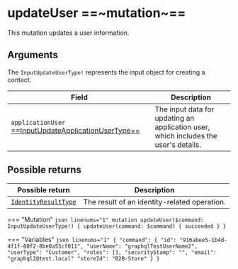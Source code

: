 # updateUser ==~mutation~==

This mutation updates a user information.

## Arguments

The `InputUpdateUserType!` represents the input object for creating a contact.

| Field                                                                                                  | Description                                                                             |
|--------------------------------------------------------------------------------------------------------|-----------------------------------------------------------------------------------------|
| `applicationUser` [==InputUpdateApplicationUserType==](../Objects/InputUpdateApplicationUserType.md) | The input data for updating an application user, which includes the user's details.     |

## Possible returns

| Possible return                                          	| Description                                                       	|
|---------------------------------------------------------	|--------------------------------------------------------------------	|
| [`IdentityResultType`](../Objects/IdentityResultType.md)  | The result of an identity-related operation.                        	|


=== "Mutation"
    ```json linenums="1"
    mutation updateUser($command: InputUpdateUserType!) {
      updateUser(command: $command) {
        succeeded
      }
    }
    ```

=== "Variables"
    ```json linenums="1"
    {
    "command": {
        "id": "916abee5-1b4d-4f1f-80f2-8be0a55cf011",
        "userName": "graphqlTestUserName2",
        "userType": "Customer",
        "roles": [],
        "securityStamp": "",
        "email": "graphql2@test.local"
        "storeId": "B2B-Store"
      }
    }
    ```
